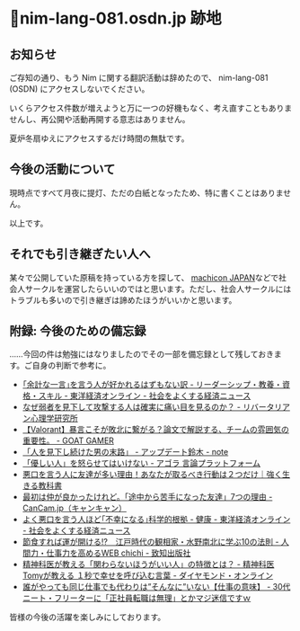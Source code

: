 # 🧸nim-lang-081.osdn.jp 跡地
## お知らせ
ご存知の通り、もう Nim に関する翻訳活動は辞めたので、 nim-lang-081 (OSDN) にアクセスしないでください。

いくらアクセス件数が増えようと万に一つの好機もなく、考え直すこともありませんし、再公開や活動再開する意志はありません。

夏炉冬扇ゆえにアクセスするだけ時間の無駄です。

## 今後の活動について

現時点ですべて月夜に提灯、ただの白紙となったため、特に書くことはありません。

以上です。

## それでも引き継ぎたい人へ
某々で公開していた原稿を持っている方を探して、
[machicon JAPAN](https://machicon.jp/)などで社会人サークルを運営したらいいのではと思います。ただし、社会人サークルにはトラブルも多いので引き継ぎは諦めたほうがいいかと思います。

## 附録: 今後のための備忘録
……今回の件は勉強にはなりましたのでその一部を備忘録として残しておきます。ご自身の判断で参考に。

 * [｢余計な一言｣を言う人が好かれるはずもない訳 - リーダーシップ・教養・資格・スキル - 東洋経済オンライン - 社会をよくする経済ニュース](https://toyokeizai.net/articles/-/424841)
 * [なぜ弱者を見下して攻撃する人は確実に痛い目を見るのか？ - リバータリアン心理学研究所](https://libpsy.com/information-asymmetry-weak/8133/)
 * [【Valorant】暴言こそが敗北に繋がる？論文で解説する、チームの雰囲気の重要性。 - GOAT GAMER](https://goat-gamer.com/valorant-rudeness/)
 * [「人を見下し続けた男の末路」 - アップデート鈴木 - note](https://note.com/eterpapa/n/n538fe346181a)
 * [「優しい人」を怒らせてはいけない - アゴラ 言論プラットフォーム](https://agora-web.jp/archives/220914024727.html)
 * [悪口を言う人に友達が多い理由！あなたが取るべき行動は２つだけ｜強く生きる教科書](https://sigoto-turai.com/waruguchi-tomodachi-ooi/)
 * [最初は仲が良かったけれど。「途中から苦手になった友達」7つの理由 - CanCam.jp（キャンキャン）](https://cancam.jp/archives/1073516)
 * [よく悪口を言う人ほど｢不幸になる｣科学的根拠 - 健康 - 東洋経済オンライン - 社会をよくする経済ニュース](https://toyokeizai.net/articles/-/366140)
 * [節食すれば運が開ける!?　江戸時代の観相家・水野南北に学ぶ10の法則 - 人間力・仕事力を高めるWEB chichi - 致知出版社](https://www.chichi.co.jp/web/20220314_mizuno_namboku_nakaya/)
 * [精神科医が教える「関わらないほうがいい人」の特徴とは？ - 精神科医Tomyが教える １秒で幸せを呼び込む言葉 - ダイヤモンド・オンライン](https://diamond.jp/articles/-/289632)
 * [誰がやっても同じ仕事でも代わりは”そんなに”いない【仕事の意味】 - 30代ニート・フリーターに「正社員転職は無理」とかマジ迷信ですｗ](http://syusyokukatsudo.net/imi/)

皆様の今後の活躍を楽しみにしております。
